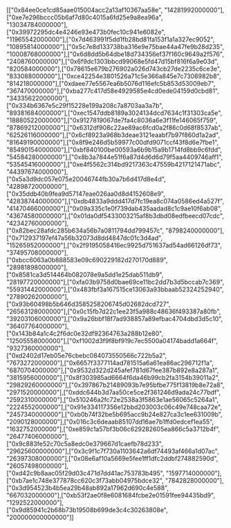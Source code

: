[["0x84ee0ce1cd85aae015004acc2a13af10367aa58e", "14281992000000"],["0xe7e296bccc05b6af7d80c4015a6fd25e9a8ea96a", "13034784000000"],["0x39972295dc4e4246e93e473b0fec10c941e6082e", "11965542000000"],["0x7d463991f5dd1fb28bd81fa153f1a1a327ec9052", "10895814000000"],["0x5c7e8d133738ba316e9e75bae44a47fe9b28d235", "10008768000000"],["0x6d8dd5b64dbe18d734356ef37f160c9649a2f576", "2408760000000"],["0x6f9dc1303bbcd99068e5fd47d15bf816f6a9e03d", "820584000000"],["0x78615e679b276902a026d743cb27de2235c6ce3e", "833088000000"],["0xce42254e3801526a71c5e366a845e7c7308982b8", "814218000000"],["0xdaee77e5567ea6b5076d116efc5b853d53009eb7", "367470000000"],["0xba277c417d58e4929585e4cd0ede04159d0cbd81", "34335622000000"],["0x334b6367e5c29f15228e199a208c7a8703aa3a7b", "89381684000000"],["0xec1547ddb8189a3024134dcd7634c1f31303ca5e", "18880522000000"],["0x9127819067de7fa4c8036a6e3f11fe146065f759", "87869212000000"],["0x6312df908c22ae89ac6fcd0a2f86c0d68f8537ab", "62526116000000"],["0x6cf8923a968b3deae3121eaabf7b97f860d1a2ad", "81649190000000"],["0x8f9e246d5b59977c00dfd9071ccf43f8d6e7fbe1", "85490154000000"],["0xbf840100be00593a6b9b15a9b1714fd8bb9c6fdd", "54584280000000"],["0x8b3a7844e51f6a87d4d6d6d79f5aa4409746aff1", "53545416000000"],["0xe4f5562c314bd9217363c47559b4217121471abc", "44397674000000"],["0x5a3d9dc057e075e20046744fb30a7b6d417d8e4d", "42898720000000"],["0x35ddb40b9fea9d57147eae026aa0d8d4152608e9", "42838744000000"],["0xdb4833a9ddd417d7fc19ea8c074a0586ed4a527f", "41470466000000"],["0x09a335c1e0f739dab435aadad8c1c9ae10f6ab08", "43674580000000"],["0x01da0df5433003215af8b3dbd08edfbeecd07cdc", "42342760000000"],["0x82bec28afdc285b634a56b7a0811794dd799457c", "8798240000000"],["0x712937197ef47a56b32073d8dd4847dc01c3d4ad", "15265952000000"],["0x2f9195058416ec9925d751637ad54ad66126df73", "37495708000000"],["0xbcc6063a0b888583e09c690229182d270170d889", "28981898000000"],["0x8581ca3d514464b082078e9a5dd1e25dab511db9", "28197720000000"],["0xfa03b9758d0bae69ce11bc2dd7b3d5bccab7c369", "55931442000000"],["0x483fbf3a167515ce13063a93bbaab52324252940", "27890262000000"],["0x93b60498b5b646d3585258206745d02682dcd727", "26563128000000"],["0x0c15fb7d22c1ee23f5a988c48636f493387a80fb", "39203106000000"],["0x9a26bbf18f7ad938857a89efbac4704dbd3d5c10", "36407764000000"],["0x143b84a1c4c2f6dc0e32df92364763a288b12e80", "12505558000000"],["0xf1002d3f9f8bf919c7ec5500a04174badd1a664f", "9327360000000"],["0xd2402d17eb05e76cbebc084073550566c722b5a2", "7673272000000"],["0x6657f3377114ad781515a6a61ea86ac296712f1a", "6870704000000"],["0x9532d322d245afef781d67fee387b892e8a287a1", "3815956000000"],["0x8f303985ad6664f6da46b99cb2fa3154b39011a2", "29829260000000"],["0x397867b21489093b7e95bfbe775f13819b8e72a8", "2971520000000"],["0xddc644b3d7aa50ce5ce2f361246d9ada24c77bdf", "2592310000000"],["0x510246a2fc72e2538a3f5863e1ae56065c5264a1", "2224552000000"],["0x91e334117356e12bbd203003c06c49e748caa72e", "2457340000000"],["0xb0b74f32be5b695acc9b24e827ca3c1ee631009b", "2090128000000"],["0x016c3c6deaab85107dd16ae7b1ffd0edcef1ea55", "1632752000000"],["0xe859c1a57bf3b06c629282605ea866c5a3712b4f", "26477406000000"],["0x9c883fe52c70c5a8edc0e379667d1caefb78d233", "29625600000000"],["0x3c9f1c7f730a1103642a6df74493af466a1d07ac", "26397308000000"],["0x08e6af10a5669e5fee1ff1dfc2ddbf274882590d", "26057498000000"],["0xd42c9b8aac05f29d03c471d7dd41ac753783b495", "1597714000000"],["0xb7ae1c748e377878cc620c3f73abb04975bdce32", "7842828000000"],["0x3d954523b4b5ea29b48ab892a17962d690c4e588", "667032000000"],["0xb53f2ae0f8e6081684fcbe2e01591fee94435bd9", "1292522000000"],["0x9d85941c2b68b73b19508b699de3c4c30263808e", "200000000000000"]]